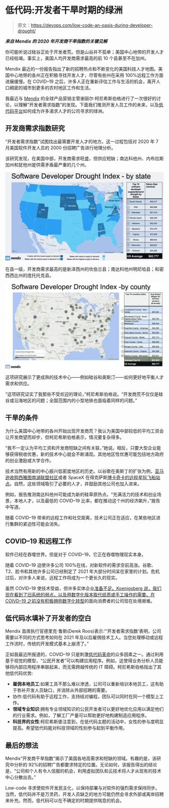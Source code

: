 # 低代码:开发者干旱时期的绿洲

> 原文：<https://devops.com/low-code-an-oasis-during-developer-drought/>

***来自 Mendix 的 2020 年开发商干旱指数的关键见解***

你可能听说过硅谷正处于开发者荒。但是山谷并不孤单；美国中心地带的开发人才已经枯竭。事实上，美国人均开发商需求最高的前 10 个县甚至不在加州。

Mendix 最近的一份报告指出了新的招聘热点和不断变化的美国科技人才地图。美国中心地带的各州正在积极寻找开发人才，尽管有些州在采用 100%远程工作方面进展缓慢。在 COVID–19 之后，许多人正在重新评估工作与生活的机会，离开人口稠密的城市到更多的农村地区工作和生活。

我最近与 [Mendix](https://www.mendix.com/) 的全球产品营销主管谢丽尔·柯尼希斯伯格进行了一次很好的讨论，以理解“开发者需求指数”的发现。下面我们推测开发人员工作的未来，以及[低代码平台](https://devops.com/apis-the-secret-sauce-for-low-code-platforms/)如何成为许多渴求人才的公司寻求的绿洲。

## 开发商需求指数研究

“开发者需求指数”试图找出最需要开发人才的地方。这一过程包括对 2020 年 7 月美国软件开发人员的 2000 份招聘广告进行地理分析。

该研究发现，在美国中部，开发商需求旺盛，但供应短缺；南达科他州、内布拉斯加州和犹他州是供需矛盾最严重的几个州。

![](img/18a61f9b3e3238dca18bf19e0fdd78c7.png)

在县一级，开发商需求最高的是新泽西州的坎伯兰县；南达科他州明尼哈县；和密西西比州的庞托托克县。

![](img/5e7e4b2227925e728b62354435e80140.png)

这项研究展示了更成熟的技术中心——例如硅谷和奥斯汀——如何更好地平衡人才需求和供应。

“这项研究证实了我那些不受欢迎的理论，”柯尼希斯伯格说。“开发商荒不仅仅是硅谷或沿海地区的问题；全国范围内的小型地铁也面临着同样的问题。”

## 干旱的条件

为什么美国中心地带的各州开始出现开发商荒？我认为美国中部较低的平均工资会让开发商望而却步，但柯尼希斯伯格表示，情况要复杂得多。

“我不一定认为平均工资和开发商短缺之间有关联，”她说。相反，只要大型企业能够获得税收优惠，新的技术中心就会不断涌现。其他地区性优惠可能包括地方政府的创业激励或大学合作。

技术当然有用新的中心振兴低密度地区的历史。以谷歌在奥斯丁的扩张为例，[亚马逊收购西雅图南湖联盟社区](https://www.seattletimes.com/business/amazon/ten-years-ago-amazon-changed-seattle-announcing-its-move-to-south-lake-union/)或者 SpaceX 在得克萨斯[博卡奇卡的远程星际飞船站点](https://www.businessinsider.com/spacex-starship-mars-rocket-spaceport-flyover-pictures-boca-chica-texas-2020-7)。自然，这些领域吸引了必要的人才，并鼓励其他公司也加入进来。

例如，报告推测南达科他州可能成为新的硅草原热点。“充满活力的技术和创业场景，本地人才，以及最低的 COVID–19 比率，都在推动这个州的经济飙升，”报告中写道。

随着 COVID–19 带来的远程工作和社交距离，技术公司正在适应，在某些地区进行集群的紧迫性可能会消失。

## COVID–19 和远程工作

软件已经在吞噬世界。但是对于 COVID–19，它正在吞噬物理现实本身。

随着 COVID–19 迫使许多公司 100%在线，对新软件的需求空前高涨。谷歌、T2、脸书和其他许多公司已经制定了 2021 年大部分时间呆在家里的计划。危机过后，对许多人来说，远程工作将成为一个更长久的现实。

虽然 COVID–19 使技术受益，但许多实体企业[准备不足。Koenigsberg 说，我们现在看到了旧系统的弱点，以及用数字化版本取代纸质或手工操作的需要。在 COIVD–19 之前没有积极拥抱](https://devops.com/devops-and-retail-transforming-brick-and-mortar-to-brick-and-click/)[数字化转型](https://devops.com/6-examples-of-digital-transformation-at-adobe-summit-keynote/)的面向消费者的公司现在处境艰难。

## 低代码水填补了开发者的空白

Mendix 首席执行官德里克·鲁斯(Derek Roos)表示:“‘开发者需求指数’表明，公司需要以不同的方式思考如何在 2021 年及以后雇佣技术工人。当您处理移动或远程工作流时，传统的开发模式基本上崩溃了。”

正如我最近所报道的，COVID–19 只是刺激[低代码革命](https://devops.com/7-forces-driving-the-low-code-movement/)的众多因素之一。通过利用基于视觉的模型，“公民开发者”可以构建应用程序。例如，这使得业务分析人员能够将内部应用程序串联起来，而无需跨越传统的 IT 障碍。柯尼希斯伯格指出了其他低代码优势:

*   **雇佣本地员工**:如果工具不那么难以渗透，公司可以重新培训本地员工，这有助于弥补开发人员缺口，并消除从外部招聘的需要。
*   协作:低代码有助于远程工作，支持结对编程，团队可以同时在同一个模型上工作。
*   **领域专业知识**:拥有专业领域知识的公民开发者可以更好地优化应用以满足他们的行业需求。例如，了解工厂产量可以帮助更好地构建制造应用程序。
*   **科技界的女性**:柯尼希斯堡注意到，在低代码主题的活动中，女性的参与度明显提高。希望低代码能对科技领域的性别参与起到平衡作用。

## 最后的想法

Mendix“开发商干旱指数”揭示了美国各地高需求和短缺的领域。有趣的是，该研究中分析的 92%的招聘广告都要求特定的位置。无论如何，该报告得出的结论是，“公司和个人有令人信服的机会，利用虚拟团队和云技术将人才从现有的技术中心分散出去。”

Low-code 寻求使软件开发民主化，以保持部署与对软件的强烈需求保持同步。当然，低代码并不是万灵药，开发人员缺乏的地方可能仍然会寻求外部或离岸招聘来补充。然而，低代码可以在不确定的时期提供喘息的机会。